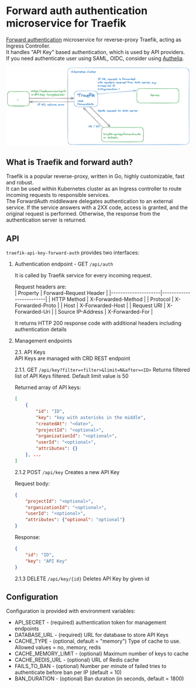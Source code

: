 # Forward auth authentication microservice for Traefik

[Forward authentication](https://doc.traefik.io/traefik/middlewares/http/forwardauth/) microservice for reverse-proxy Traefik, acting as Ingress Controller.  
It handles "API Key" based authentication, which is used by API providers.  
If you need authenticate user using SAML, OIDC, consider using [Authelia](https://www.authelia.com/).

![How it works](./docs/traefik-forward-auth.png)

## What is Traefik and forward auth?

Traefik is a popular reverse-proxy, written in Go, highly customizable, fast and robust.  
It can be used within Kubernetes cluster as an Ingress controller to route incoming requests to responsible services.  
The ForwardAuth middleware delegates authentication to an external service. If the service answers with a 2XX code, access is granted, and the original request is performed. Otherwise, the response from the authentication server is returned.

## API

`traefik-api-key-forward-auth` provides two interfaces:

1. Authentication endpoint - GET `/api/auth`  

    It is called by Traefik service for every incoming request.

    Request headers are:  
    | Property            | Forward-Request Header  |
    |---------------------|-------------------------|
    | HTTP Method         | X-Forwarded-Method      |
    | Protocol            | X-Forwarded-Proto       |
    | Host                | X-Forwarded-Host        |
    | Request URI         | X-Forwarded-Uri         |
    | Source IP-Address   | X-Forwarded-For         |

    It returns HTTP 200 response code with additional headers including authentication details

2. Management endpoints

    2.1. API Keys  
        API Keys are managed with CRD REST endpoint

    2.1.1. GET `/api/key?filter=<filter>&limit=N&after=<ID>`
    Returns filtered list of API Keys filtered.
    Default limit value is 50

    Returned array of API keys:

    ```json
    [
        {
            "id": "ID",
            "key": "key with asterisks in the middle",
            "createdAt": "<date>",
            "projectId": "<optional>",
            "organizationId": "<optional>",
            "userId": "<optional>",
            "attributes": {}
        }, ...
    ]
    ```

    2.1.2 POST `/api/key`
    Creates a new API Key

    Request body:

    ```json
    {
        "projectId": "<optional>",
        "organizationId": "<optional>",
        "userId": "<optional>",
        "attributes": {"optional": "optional"}
    }
    ```

    Response:

    ```json
    {
        "id": "ID",
        "key": "API Key"
    }
    ```

    2.1.3 DELETE `/api/key/{id}`
    Deletes API Key by given id

## Configuration

Configuration is provided with environment variables:

* API_SECRET - (required) authentication token for management endpoints
* DATABASE_URL - (required) URL for database to store API Keys
* CACHE_TYPE - (optional, default = "memory") Type of cache to use. Allowed values = no, memory, redis
* CACHE_MEMORY_LIMIT - (optional) Maximum number of keys to cache
* CACHE_REDIS_URL - (optional) URL of Redis cache
* FAILS_TO_BAN - (optional) Number per minute of failed tries to authenticate before ban per IP (default = 10)
* BAN_DURATION - (optional) Ban duration (in seconds, default = 1800)
